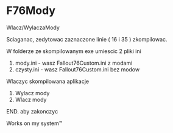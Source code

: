 # F76Mody
Wlacz/WylaczaMody


Sciaganac, zedytowac zaznaczone linie ( 16 i 35 )
zkompilowac.


W folderze ze skompilowanym exe umiescic 2 pliki ini
1) mody.ini - wasz Fallout76Custom.ini z modami
2) czysty.ini - wasz Fallout76Custom.ini bez modow


Wlaczyc skompilowana aplikacje

1. Wylacz mody
2. Wlacz mody

END. aby zakonczyc


Works on my system™

